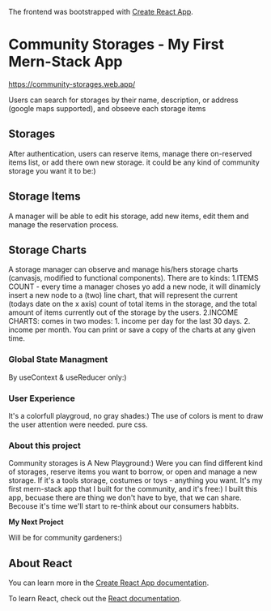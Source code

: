 The frontend was bootstrapped with [Create React App](https://github.com/facebook/create-react-app). 

# Community Storages - My First Mern-Stack App

https://community-storages.web.app/

Users can search for storages by their name, description, or address (google maps supported), and obseeve each storage items

## Storages

After authentication, users can reserve items, manage there on-reserved items list, or add there own new storage. it could be any kind of community storage you want it to be:) 

## Storage Items

A manager will be able to edit his storage, add new items, edit them and manage the reservation process.

## Storage Charts

A storage manager can observe and manage his/hers storage charts (canvasjs, modified to functional components). There are to kinds: 1.ITEMS COUNT - every time a manager choses yo add a new node, it will dinamicly insert a new node to a (two) line chart, that will represent the current (todays date on the x axis) count of total items in the storage, and the total amount of items currently out of the storage by the users. 2.INCOME CHARTS: comes in two modes: 1. income per day for the last 30 days. 2. income per month.
You can print or save a copy of the charts at any given time. 

### Global State Managment

By useContext & useReducer only:) 

### User Experience

It's a colorfull playgroud, no gray shades:) The use of colors is ment to draw the user attention were needed. pure css.

### About this project

Community storages is A New Playground:) Were you can find different kind of storages, reserve items you want to borrow, or open and manage a new storage. If it's a tools storage, costumes or toys - anything you want. It's my first mern-stack app that I built for the community, and it's free:) I built this app, becuase there are thing we don't have to bye, that we can share. Becouse it's time we'll start to re-think about our consumers habbits. 

**My Next Project**

Will be for community gardeners:)

## About React

You can learn more in the [Create React App documentation](https://facebook.github.io/create-react-app/docs/getting-started).

To learn React, check out the [React documentation](https://reactjs.org/).

